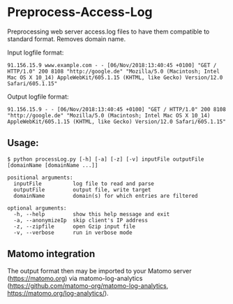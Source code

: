 # Preprocess-Access-Log
Preprocessing web server access.log files to have them compatible to standard format. Removes domain name.

Input logfile format:
```
91.156.15.9 www.example.com - - [06/Nov/2018:13:40:45 +0100] "GET / HTTP/1.0" 200 8108 "http://google.de" "Mozilla/5.0 (Macintosh; Intel Mac OS X 10_14) AppleWebKit/605.1.15 (KHTML, like Gecko) Version/12.0 Safari/605.1.15"
```

Output logfile format:
```
91.156.15.9 - - [06/Nov/2018:13:40:45 +0100] "GET / HTTP/1.0" 200 8108 "http://google.de" "Mozilla/5.0 (Macintosh; Intel Mac OS X 10_14) AppleWebKit/605.1.15 (KHTML, like Gecko) Version/12.0 Safari/605.1.15"
```

## Usage:
```
$ python processLog.py [-h] [-a] [-z] [-v] inputFile outputFile [domainName [domainName ...]]

positional arguments:
  inputFile          log file to read and parse
  outputFile         output file, write target
  domainName         domain(s) for which entries are filtered

optional arguments:
  -h, --help         show this help message and exit
  -a, --anonymizeIp  skip client's IP address
  -z, --zipfile      open Gzip input file
  -v, --verbose      run in verbose mode
```
## Matomo integration
The output format then may be imported to your Matomo server (https://matomo.org) via matomo-log-analytics (https://github.com/matomo-org/matomo-log-analytics, https://matomo.org/log-analytics/).

